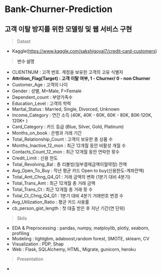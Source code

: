 # Bank-Churner-Prediction

## 고객 이탈 방지를 위한 모델링 및 웹 서비스 구현

> Datast

- Kaggle(https://www.kaggle.com/sakshigoyal7/credit-card-customers)

> **변수 설명**

- CLIENTNUM : 고객 번호. 계정을 보유한 고객의 고유 식별자
- **Attrition_Flag(Target) : 고객 이탈 여부, 1 - Churner/ 0 - non Churner**
- Customer_Age : 고객의 나이
- Gender : 성별, M=Male, F=Female
- Dependent_count : 부양가족수
- Education_Level : 고객의 학력
- Marital_Status : Married, Single, Divorced, Unknown
- Income_Category : 연간 소득 (40K, 40K - 60K, 60K - 80K, 80K-120K, 120K+ )
- Card_Category : 카드 등급 (Blue, Silver, Gold, Platinum)
- Months_on_book : 은행과 거래 기간
- Total_Relationship_Count : 고객이 보유한 총 상품 수
- Months_Inactive_12_mon : 최근 12개월 동안 비활성 개월 수
- Contacts_Count_12_mon : 최근 12개월 동안 연락한 횟수
- Credit_Limit : 신용 한도
- Total_Revolving_Bal : 총 리볼빙(일부결제금액이월약정) 잔액
- Avg_Open_To_Buy : 작년 평균 카드 Open to buy(신용한도-계좌잔액)
- Total_Amt_Chng_Q4_Q1 : 거래 금액의 변화 (1분기 대비 4분기)
- Total_Trans_Amt : 최근 12개월 총 거래 금액
- Total_Trans_Ct : 최근 12개월 총 거래 횟 수
- Total_Ct_Chng_Q4_Q1 : 1분기 대비 4분기 거래번호 변경 수
- Avg_Utilization_Ratio : 평균 카드 사용률
- cb_person_gist_length : 첫 대출 받은 후 지난 기간(연 단위)

> Skils

- EDA & Preprocessing : pandas, numpy, matploylib, plotly, seaborn, profiling
- Modeling : lightgbm, adaboost,random forest, SMOTE, sklearn, CV
- Visualization : PDP, Shap
- Web : Flask, SQLAlchemy, HTML, Migrate, gunicorn, heroku

> Presentation

- 
